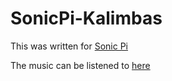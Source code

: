 # SonicPi-Kalimbas

This was written for [Sonic Pi](https://sonic-pi.net/)

The music can be listened to [here](https://soundcloud.com/user-458799054/kalimbas)
